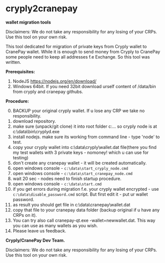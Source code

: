 # cryply2cranepay

**wallet migration tools**

Disclaimers: We do not take any responsibility for any losing of your CRPs. Use this tool on your own risk.

This tool dedicated for migration of private keys from Cryply wallet to CranePay wallet.
While it is enough to send money from Cryply to CranePay some people need to keep all addresses f.e Exchange.
So this tool was written.

**Prerequisites:**

1. NodeJS https://nodejs.org/en/download/
2. Windows 64bit. If you need 32bit download urself content of /data/bin from cryply and cranepay githubs.

**Procedure:** 

0.  BACKUP your original cryply wallet. If u lose any CRP we take no responsibility.
1.  download repository.
2.  make sure (unpack/git clone) it into root folder c:\... so cryply node is at c:\data\bin\cryplyd.exe
3.  install nodejs. make sure its working from command line - type 'node' to test.
4.  copy your cryply wallet into c:\data\cryply\wallet.dat file(there you find my test wallets with 3 private keys - nomoney! which u can use for testing)
5.  don't create any cranepay wallet - it will be created automatically.
6.  open windows console - `c:\data\start_cryply_node.cmd`
7.  open windows console - `c:\data\start_cranepay_node.cmd`
8.  wait 20 sec - nodes need to finish startup procedure.
9.  open windows console - `c:\data\start.cmd`
10. if you get errors during migration f.e. your cryply wallet encrypted - use `c:\data\disable_password.cmd` script. But first edit it - put ur wallet password.
11. as result you should get file in c:\data\cranepay\wallet.dat
12. copy that file to your cranepay data folder (backup original if u have any CRPs on it).
13. You can try also call cranepay-qt.exe -wallet=newwallet.dat. This way you can use as many wallets as you wish.
14. Please leave us feedback.

**Cryply/CranePay Dev Team.**

Disclaimers: We do not take any responsibility for any losing of your CRPs. Use this tool on your own risk.
